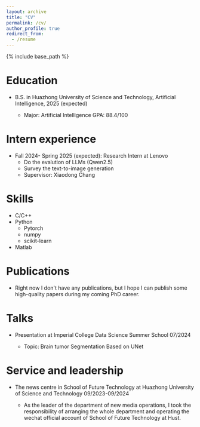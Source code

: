 ```yaml
---
layout: archive
title: "CV"
permalink: /cv/
author_profile: true
redirect_from:
  - /resume
---
```


{% include base_path %}


Education
======
* B.S. in Huazhong University of Science and Technology, Artificial Intelligence, 2025 (expected)
  
  * Major: Artificial Intelligence    GPA: 88.4/100


Intern experience
======
* Fall 2024- Spring 2025 (expected): Research Intern at Lenovo
  * Do the evalution of LLMs (Qwen2.5)
  * Survey the text-to-image generation
  * Supervisor: Xiaodong Chang

  
Skills
======
* C/C++
* Python
  * Pytorch
  * numpy
  * scikit-learn
* Matlab


Publications
======
* Right now I don't have any publications, but I hope I can publish some high-quality papers during my coming PhD career.

  
Talks
======
* Presentation at Imperial College Data Science Summer School   07/2024

  * Topic: Brain tumor Segmentation Based on UNet

  
Service and leadership
======
* The news centre in School of Future Technology at Huazhong University of Science and Technology   09/2023-09/2024

  * As the leader of the department of new media operations, I took the responsibility of arranging the whole department and operating the wechat official account of School of Future Technology at Hust.

